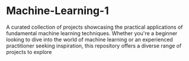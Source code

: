 # Machine-Learning-1
 A curated collection of projects showcasing the practical applications of fundamental machine learning techniques. Whether you're a beginner looking to dive into the world of machine learning or an experienced practitioner seeking inspiration, this repository offers a diverse range of projects to explore

